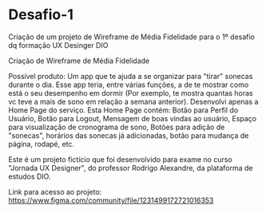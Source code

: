 # Desafio-1
Criação de um projeto de Wireframe de Média Fidelidade para o 1º desafio dq formação UX Desinger DIO

Criação de Wireframe de Média Fidelidade

Possível produto: Um app que te ajuda a se organizar para "tirar" sonecas durante o dia. Esse app teria, entre várias funções, a de te mostrar como está o seu desempenho em dormir (Por exemplo, te mostra quantas horas vc teve a mais de sono em relação a semana anterior). Desenvolvi apenas a Home Page do serviço. Esta Home Page contém: Botão para Perfil do Usuário, Botão para Logout, Mensagem de boas vindas ao usuário, Espaço para visualização de cronograma de sono, Botões para adição de "sonecas", horários das sonecas já adicionadas, botão para mudança de página, rodapé, etc.

Este é um projeto fictício que foi desenvolvido para exame no curso "Jornada UX Designer", do professor Rodrigo Alexandre, da plataforma de estudos DIO.

Link para acesso ao projeto: https://www.figma.com/community/file/1231499172721016353
